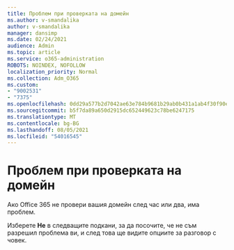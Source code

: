 ```yaml
---
title: Проблем при проверката на домейн
ms.author: v-smandalika
author: v-smandalika
manager: dansimp
ms.date: 02/24/2021
audience: Admin
ms.topic: article
ms.service: o365-administration
ROBOTS: NOINDEX, NOFOLLOW
localization_priority: Normal
ms.collection: Adm_O365
ms.custom:
- "9002531"
- "7375"
ms.openlocfilehash: 0dd29a577b2d7042ae63e784b9681b29ab0b431a1ab4f30f90e49aaa03c7c0ed
ms.sourcegitcommit: b5f7da89a650d2915dc652449623c78be6247175
ms.translationtype: MT
ms.contentlocale: bg-BG
ms.lasthandoff: 08/05/2021
ms.locfileid: "54016545"
---
```

# <a name="problem-verifying-a-domain"></a>Проблем при проверката на домейн

Ако Office 365 не провери вашия домейн след час или два, има проблем.

Изберете **Не** в следващите подкани, за да посочите, че не съм разрешил проблема ви, и след това ще видите опциите за разговор с човек. 
